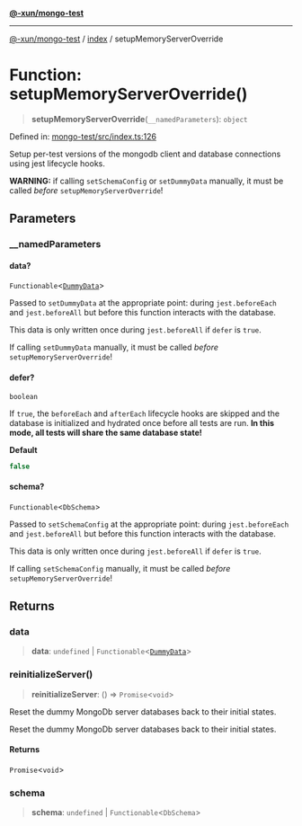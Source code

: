 [**@-xun/mongo-test**](../../README.md)

***

[@-xun/mongo-test](../../README.md) / [index](../README.md) / setupMemoryServerOverride

# Function: setupMemoryServerOverride()

> **setupMemoryServerOverride**(`__namedParameters`): `object`

Defined in: [mongo-test/src/index.ts:126](https://github.com/Xunnamius/mongo-utils/blob/5dae38e1cc28fd8c7677f5bf0a5fab35bb89b366/packages/mongo-test/src/index.ts#L126)

Setup per-test versions of the mongodb client and database connections using
jest lifecycle hooks.

**WARNING:** if calling `setSchemaConfig` or `setDummyData` manually, it must
be called _before_ `setupMemoryServerOverride`!

## Parameters

### \_\_namedParameters

#### data?

`Functionable`\<[`DummyData`](../type-aliases/DummyData.md)\>

Passed to `setDummyData` at the appropriate point: during `jest.beforeEach`
and `jest.beforeAll` but before this function interacts with the database.

This data is only written once during `jest.beforeAll` if `defer` is
`true`.

If calling `setDummyData` manually, it must be called _before_
`setupMemoryServerOverride`!

#### defer?

`boolean`

If `true`, the `beforeEach` and `afterEach` lifecycle hooks are skipped and
the database is initialized and hydrated once before all tests are run.
**In this mode, all tests will share the same database state!**

**Default**

```ts
false
```

#### schema?

`Functionable`\<`DbSchema`\>

Passed to `setSchemaConfig` at the appropriate point: during
`jest.beforeEach` and `jest.beforeAll` but before this function interacts
with the database.

This data is only written once during `jest.beforeAll` if `defer` is
`true`.

If calling `setSchemaConfig` manually, it must be called _before_
`setupMemoryServerOverride`!

## Returns

### data

> **data**: `undefined` \| `Functionable`\<[`DummyData`](../type-aliases/DummyData.md)\>

### reinitializeServer()

> **reinitializeServer**: () => `Promise`\<`void`\>

Reset the dummy MongoDb server databases back to their initial states.

Reset the dummy MongoDb server databases back to their initial states.

#### Returns

`Promise`\<`void`\>

### schema

> **schema**: `undefined` \| `Functionable`\<`DbSchema`\>
